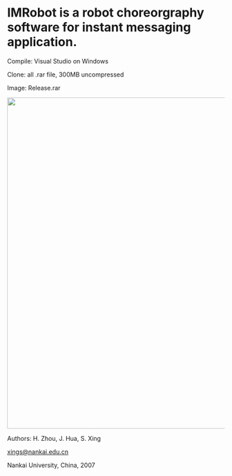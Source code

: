 # IMRobot is a robot choreorgraphy software for instant messaging application. 

Compile: Visual Studio on Windows

Clone: all .rar file, 300MB uncompressed

Image: Release.rar

<p align="center">
  <img width="1024" height="768" src="https://github.com/drevilxing/IMRobot/actionImage.bmp">
</p>

Authors: H. Zhou, J. Hua, S. Xing

xings@nankai.edu.cn

Nankai University, China, 2007
